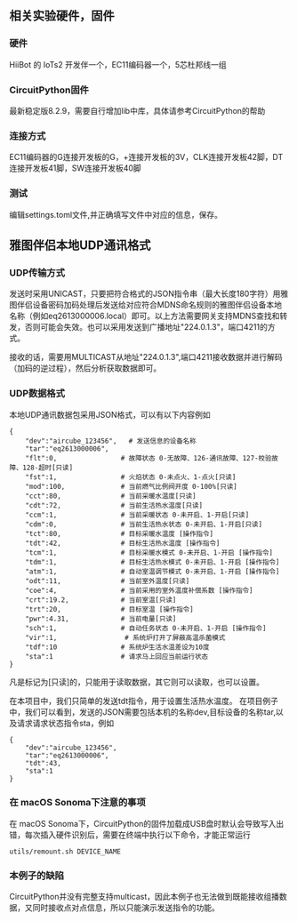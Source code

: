 ## 相关实验硬件，固件

### 硬件

HiiBot 的 IoTs2 开发伴一个，EC11编码器一个，5芯杜邦线一组

### CircuitPython固件

最新稳定版8.2.9，需要自行增加lib中库，具体请参考CircuitPython的帮助

### 连接方式

EC11编码器的G连接开发板的G，+连接开发板的3V，CLK连接开发板42脚，DT连接开发板41脚，SW连接开发板40脚

### 测试

编辑settings.toml文件,并正确填写文件中对应的信息，保存。

## 雅图伴侣本地UDP通讯格式

### UDP传输方式

发送时采用UNICAST，只要把符合格式的JSON指令串（最大长度180字符）用雅图伴侣设备密码加码处理后发送给对应符合MDNS命名规则的雅图伴侣设备本地名称（例如eq2613000006.local）即可。以上方法需要网关支持MDNS查找和转发，否则可能会失效。也可以采用发送到广播地址"224.0.1.3"，端口4211的方式。

接收的话，需要用MULTICAST从地址"224.0.1.3",端口4211接收数据并进行解码（加码的逆过程），然后分析获取数据即可。

### UDP数据格式

本地UDP通讯数据包采用JSON格式，可以有以下内容例如
```
{
    "dev":"aircube_123456",   # 发送信息的设备名称
    "tar":"eq2613000006",
    "flt":0,                # 故障状态 0-无故障、126-通讯故障、127-校验故障、128-超时[只读]
    "fst":1,                # 火焰状态 0-未点火、1-点火[只读]
    "mod":100,              # 当前燃气比例阀开度 0-100%[只读]
    "cct":80,               # 当前采暖水温度[只读]
    "cdt":72,               # 当前生活热水温度[只读]
    "ccm":1,                # 当前采暖状态 0-未开启、1-开启[只读]
    "cdm":0,                # 当前生活热水状态 0-未开启、1-开启[只读]
    "tct":80,               # 目标采暖水温度 [操作指令]
    "tdt":42,               # 目标生活热水温度 [操作指令]
    "tcm":1,                # 目标采暖水模式 0-未开启、1-开启 [操作指令]
    "tdm":1,                # 目标生活热水模式 0-未开启、1-开启 [操作指令]
    "atm":1,                # 自动室温调节模式 0-未开启、1-开启 [操作指令]
    "odt":11,               # 当前室外温度[只读]
    "coe":4,                # 当前采用的室外温度补偿系数 [操作指令]
    "crt":19.2,             # 当前室温[只读]
    "trt":20,               # 目标室温 [操作指令]
    "pwr":4.31,             # 当前电量[只读]
    "sch":1,                # 自动任务状态 0-未开启、1-开启 [操作指令]
    "vir":1,                 # 系统炉打开了屏蔽高温杀菌模式
    "tdf":10                # 系统炉生活水温差设为10度
    "sta":1                 # 请求马上回应当前运行状态
}
```
凡是标记为[只读]的，只能用于读取数据，其它则可以读取，也可以设置。

在本项目中，我们只简单的发送tdt指令，用于设置生活热水温度。
在项目例子中，我们可以看到，发送的JSON需要包括本机的名称dev,目标设备的名称tar,以及请求请求状态指令sta，例如
```
{
    "dev":"aircube_123456",
    "tar":"eq2613000006",
    "tdt":43,
    "sta":1
}
```

### 在 macOS Sonoma下注意的事项

在 macOS Sonoma下，CircuitPython的固件加载成USB盘时默认会导致写入出错，每次插入硬件识别后，需要在终端中执行以下命令，才能正常运行
```
utils/remount.sh DEVICE_NAME
```

### 本例子的缺陷

CircuitPython并没有完整支持multicast，因此本例子也无法做到既能接收组播数据，又同时接收点对点信息，所以只能演示发送指令的功能。